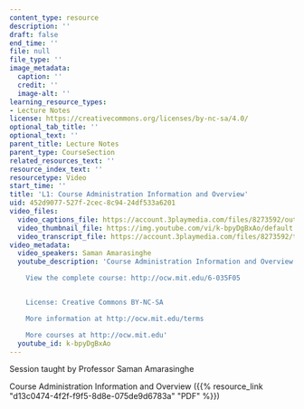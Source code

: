 ```yaml
---
content_type: resource
description: ''
draft: false
end_time: ''
file: null
file_type: ''
image_metadata:
  caption: ''
  credit: ''
  image-alt: ''
learning_resource_types:
- Lecture Notes
license: https://creativecommons.org/licenses/by-nc-sa/4.0/
optional_tab_title: ''
optional_text: ''
parent_title: Lecture Notes
parent_type: CourseSection
related_resources_text: ''
resource_index_text: ''
resourcetype: Video
start_time: ''
title: 'L1: Course Administration Information and Overview'
uid: 452d9077-527f-2cec-8c94-24df533a6201
video_files:
  video_captions_file: https://account.3playmedia.com/files/8273592/output_formats/51.vtt?transcript_id=24741262&dl=1
  video_thumbnail_file: https://img.youtube.com/vi/k-bpyDgBxAo/default.jpg
  video_transcript_file: https://account.3playmedia.com/files/8273592/transcript.pdf?transcript_id=24741262&dl=1&id=46
video_metadata:
  video_speakers: Saman Amarasinghe
  youtube_description: 'Course Administration Information and Overview

    View the complete course: http://ocw.mit.edu/6-035F05


    License: Creative Commons BY-NC-SA

    More information at http://ocw.mit.edu/terms

    More courses at http://ocw.mit.edu'
  youtube_id: k-bpyDgBxAo
---
```

Session taught by Professor Saman Amarasinghe

Course Administration Information and Overview ({{% resource_link "d13c0474-4f2f-f9f5-8d8e-075de9d6783a" "PDF" %}})